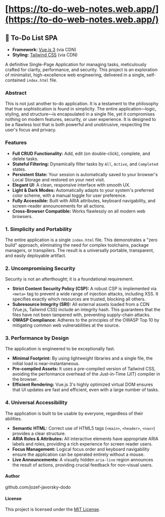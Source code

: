 # [https://to-do-web-notes.web.app/](https://to-do-web-notes.web.app/)

## 📝 To-Do List SPA

* **Framework:** [Vue.js 3](https://vuejs.org/) (via CDN)
* **Styling:** [Tailwind CSS](https://tailwindcss.com/) (via CDN)

A definitive Single-Page Application for managing tasks, meticulously crafted for clarity, performance, and security. This project is an exploration of minimalist, high-excellence web engineering, delivered in a single, self-contained `index.html` file.

### Abstract

This is not just another to-do application. It is a testament to the philosophy that true sophistication is found in simplicity. The entire application—logic, styling, and structure—is encapsulated in a single file, yet it compromises nothing on modern features, security, or user experience. It is designed to be a flawless tool that is both powerful and unobtrusive, respecting the user's focus and privacy.

### Features

* **Full CRUD Functionality:** Add, edit (on double-click), complete, and delete tasks.
* **Stateful Filtering:** Dynamically filter tasks by `All`, `Active`, and `Completed` states.
* **Persistent State:** Your session is automatically saved to your browser's Local Storage and restored on your next visit.
* **Elegant UI:** A clean, responsive interface with smooth UX.
* **Light & Dark Modes:** Automatically adapts to your system's preferred color scheme, with a manual toggle for user preference.
* **Fully Accessible:** Built with ARIA attributes, keyboard navigability, and screen-reader announcements for all actions.
* **Cross-Browser Compatible:** Works flawlessly on all modern web browsers.

### 1. Simplicity and Portability

The entire application is a single `index.html` file. This demonstrates a "zero build" approach, eliminating the need for complex toolchains, package managers, or transpilers. The result is a universally portable, transparent, and easily deployable artifact.

### 2. Uncompromising Security

Security is not an afterthought; it is a foundational requirement.

* **Strict Content Security Policy (CSP):** A robust CSP is implemented via `<meta>` tag to prevent a wide range of injection attacks, including XSS. It specifies exactly which resources are trusted, blocking all others.
* **Subresource Integrity (SRI):** All external assets loaded from a CDN (Vue.js, Tailwind CSS) include an integrity hash. This guarantees that the files have not been tampered with, preventing supply-chain attacks.
* **OWASP Compliance:** Adheres to the principles of the OWASP Top 10 by mitigating common web vulnerabilities at the source.

### 3. Performance by Design

The application is engineered to be exceptionally fast.

* **Minimal Footprint:** By using lightweight libraries and a single file, the initial load is near-instantaneous.
* **Pre-compiled Assets:** It uses a pre-compiled version of Tailwind CSS, avoiding the performance overhead of the Just-in-Time (JIT) compiler in the browser.
* **Efficient Rendering:** Vue.js 3's highly optimized virtual DOM ensures that UI updates are fast and efficient, even with a large number of tasks.

### 4. Universal Accessibility

The application is built to be usable by everyone, regardless of their abilities.

* **Semantic HTML:** Correct use of HTML5 tags (`<main>`, `<header>`, `<nav>`) provides a clear structure.
* **ARIA Roles & Attributes:** All interactive elements have appropriate ARIA labels and roles, providing a rich experience for screen reader users.
* **Focus Management:** Logical focus order and keyboard navigability ensure the application can be operated entirely without a mouse.
* **Live Announcements:** A visually hidden `aria-live` region announces the result of actions, providing crucial feedback for non-visual users.

#### Author

github.com/jozef-javorsky-dodo

#### License

This project is licensed under the [MIT License](https://opensource.org/licenses/MIT).
